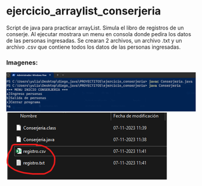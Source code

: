 # ejercicio_arraylist_conserjeria

Script de java para practicar arrayList. Simula el libro de registros de un conserje.
Al ejecutar mostrara un menu en consola donde pedira los datos de las personas ingresadas.
Se crearan 2 archivos, un archivo .txt y un archivo .csv que contiene todos los datos de las personas ingresadas.

### Imagenes:
![](https://github.com/yulito/ejercicio_arraylist_conserjeria/blob/main/imagen1.png)
![](https://github.com/yulito/ejercicio_arraylist_conserjeria/blob/main/imagen2.png)
